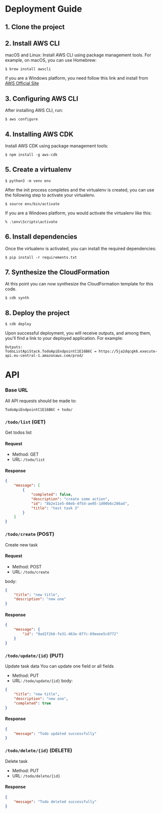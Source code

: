 # Deployment Guide

## 1. Clone the project

## 2. Install AWS CLI
macOS and Linux: Install AWS CLI using package management tools. For example, on macOS, you can use Homebrew:
```
$ brew install awscli
``` 
if you are a Windows platform, you need follow this link and install from [AWS Official Site](https://aws.amazon.com/ru/cli/)

## 3. Configuring AWS CLI
After installing AWS CLI, run:
```
$ aws configure
```

## 4. Installing AWS CDK
Install AWS CDK using package management tools:
```
$ npm install -g aws-cdk
```

## 5. Create a virtualenv
```
$ python3 -m venv env
```
After the init process completes and the virtualenv is created, you can use the following
step to activate your virtualenv.

```
$ source env/bin/activate
```

If you are a Windows platform, you would activate the virtualenv like this:

```
% .\env\Scripts\activate
```

## 6. Install dependencies
Once the virtualenv is activated, you can install the required dependencies:
```
$ pip install -r requirements.txt
```

## 7. Synthesize the CloudFormation
At this point you can now synthesize the CloudFormation template for this code.
```
$ cdk synth
```

## 8. Deploy the project
```
$ cdk deploy
```
Upon successful deployment, you will receive outputs, and among them, you'll find a link to your deployed application. For example:
```
Outputs:
TodoListApiStack.TodoApiEndpointC1E16B6C = https://5ja2dqcgk6.execute-api.eu-central-1.amazonaws.com/prod/
```

# API
### Base URL

All API requests should be made to:

```
TodoApiEndpointC1E16B6C + todo/
```

### `/todo/list` (GET)

Get todos list

#### Request
- Method: GET
- URL: `/todo/list`

#### Response
```json
{
    "message": [
        {
            "completed": false,
            "description": "create some action",
            "id": "8b2e11e5-08eb-4f5d-ae05-1d00b6c286ad",
            "title": "test task 3"
        }
    ]
}
```

### `/todo/create` (POST)

Create new task

#### Request
- Method: POST
- URL: `/todo/create`

body:
```json
{
    "title": "new title",
    "description": "new one"
}
```
#### Response
```json
{
    "message": {
        "id": "9ad2f2b6-fe31-463e-877c-69eeee5c0772"
    }
}
```

### `/todo/update/{id}` (PUT)

Update task data
You can update one field or all fields

- Method: PUT
- URL: `/todo/update/{id}`
body:
```json
{
    "title": "new title",
    "description": "new one",
    "completed": true
}
```
#### Response
```json
{
    "message": "Todo updated successfully"
}
```

### `/todo/delete/{id}` (DELETE)

Delete task
- Method: PUT
- URL: `/todo/delete/{id}`

#### Response
```json
{
    "message": "Todo deleted successfully"
}
```